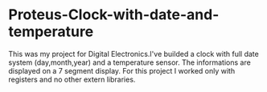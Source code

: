 # Proteus-Clock-with-date-and-temperature
This was my project for Digital Electronics.I've builded a clock with full date system (day,month,year) and a temperature sensor.
The informations are displayed on a 7 segment display.
For this project I worked only with registers and no other extern libraries.
